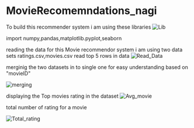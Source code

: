 # MovieRecomemndations_nagi
To build this recommender system i am using these libraries
![Lib](https://user-images.githubusercontent.com/75054799/218292960-04b019cd-8861-4a30-a79b-a3f96bdb1c8b.png)

import numpy,pandas,matplotlib.pyplot,seaborn

reading the data for this Movie recommendor system i am using two data sets ratings.csv,movies.csv
read top 5 rows in data
![Read_Data](https://user-images.githubusercontent.com/75054799/218293039-98dfc9e5-070d-424b-bb73-ab909a3167cd.png)

merginig the two datasets in to single one for easy understanding based on "movieID"

![merging](https://user-images.githubusercontent.com/75054799/218293112-60d161ec-b18f-49d3-8eba-f19e743406b8.png)

displaying the Top movies rating in the dataset
![Avg_movie](https://user-images.githubusercontent.com/75054799/218293185-75e0764b-70c6-44a8-9a0b-668c1df1ba75.png)

total number of rating for a movie

![Total_rating](https://user-images.githubusercontent.com/75054799/218293225-5f14dfef-998c-4580-a156-66766c46e387.png)

